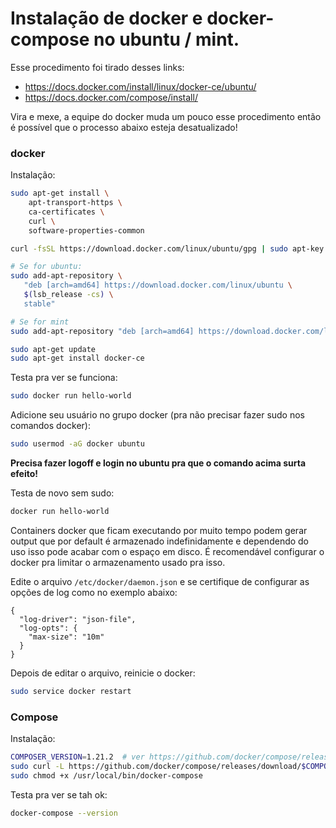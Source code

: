 # Instalação de docker e docker-compose no ubuntu / mint.

Esse procedimento foi tirado desses links:

* https://docs.docker.com/install/linux/docker-ce/ubuntu/
* https://docs.docker.com/compose/install/

Vira e mexe, a equipe do docker muda um pouco esse procedimento então é possível que o processo abaixo esteja desatualizado!

### docker

Instalação:

```bash
sudo apt-get install \
    apt-transport-https \
    ca-certificates \
    curl \
    software-properties-common

curl -fsSL https://download.docker.com/linux/ubuntu/gpg | sudo apt-key add -

# Se for ubuntu:
sudo add-apt-repository \
   "deb [arch=amd64] https://download.docker.com/linux/ubuntu \
   $(lsb_release -cs) \
   stable"

# Se for mint
sudo add-apt-repository "deb [arch=amd64] https://download.docker.com/linux/ubuntu bionic stable"

sudo apt-get update
sudo apt-get install docker-ce
```

Testa pra ver se funciona:

```bash
sudo docker run hello-world
```

Adicione seu usuário no grupo docker (pra não precisar fazer sudo nos comandos docker):

```bash
sudo usermod -aG docker ubuntu
```

**Precisa fazer logoff e login no ubuntu pra que o comando acima surta efeito!**

Testa de novo sem sudo:

```bash
docker run hello-world
```

Containers docker que ficam executando por muito tempo podem gerar output que por default é armazenado indefinidamente e dependendo do uso isso pode acabar com o espaço em disco. É recomendável configurar o docker pra limitar o armazenamento usado pra isso.

Edite o arquivo `/etc/docker/daemon.json` e se certifique de configurar as opções de log como no exemplo abaixo:

```
{
  "log-driver": "json-file",
  "log-opts": {
    "max-size": "10m"
  }
}
```

Depois de editar o arquivo, reinicie o docker:

```bash
sudo service docker restart
```

### Compose

Instalação:

```bash
COMPOSER_VERSION=1.21.2  # ver https://github.com/docker/compose/releases
sudo curl -L https://github.com/docker/compose/releases/download/$COMPOSER_VERSION/docker-compose-`uname -s`-`uname -m` -o /usr/local/bin/docker-compose
sudo chmod +x /usr/local/bin/docker-compose
```

Testa pra ver se tah ok:

```bash
docker-compose --version
```
